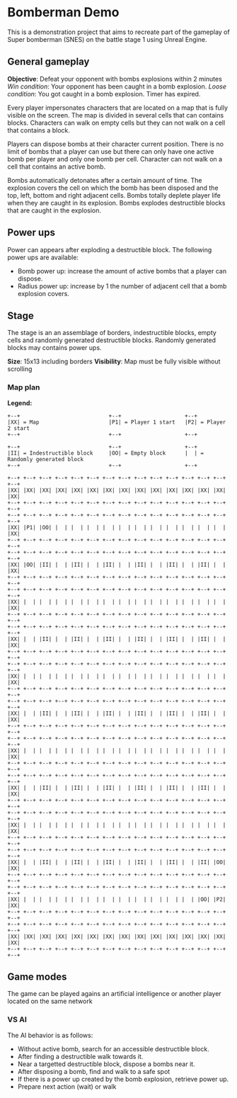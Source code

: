 # Bomberman Demo

This is a demonstration project that aims to recreate part of the gameplay of
Super bomberman (SNES) on the battle stage 1 using Unreal Engine.

## General gameplay

**Objective**: Defeat your opponent with bombs explosions within 2 minutes
*Win condition*: Your opponent has been caught in a bomb explosion.
*Loose condition*: You got caught in a bomb explosion. Timer has expired.

Every player impersonates characters that are located on a map that is fully
visible on the screen. The map is divided in several cells that can contains
blocks. Characters can walk on empty cells but they can not walk on a cell that
contains a block.

Players can dispose bombs at their character current position. There is no limit
of bombs that a player can use but there can only have one active bomb per
player and only one bomb per cell. Character can not walk on a cell that contains
an active bomb.

Bombs automatically detonates after a certain amount of time. The explosion
covers the cell on which the bomb has been disposed and the top, left,
bottom and right adjacent cells. Bombs totally deplete player life when they
are caught in its explosion. Bombs explodes destructible blocks that are caught
in the explosion.

## Power ups

Power can appears after exploding a destructible block. The following power
ups are available:

* Bomb power up: increase the amount of active bombs that a player can dispose.
* Radius power up: increase by 1 the number of adjacent cell that a bomb
  explosion covers.

## Stage

The stage is an an assemblage of borders, indestructible blocks, empty cells
and randomly generated destructible blocks. Randomly generated blocks may
contains power ups.

**Size**: 15x13 including borders
**Visibility**: Map must be fully visible without scrolling

### Map plan

**Legend:**

```
+--+                            +--+                    +--+
|XX| = Map                      |P1| = Player 1 start   |P2| = Player 2 start
+--+                            +--+                    +--+

+--+                            +--+                    +--+
|II| = Indestructible block     |OO| = Empty block      |  | = Randomly generated block
+--+                            +--+                    +--+
```

```
+--+ +--+ +--+ +--+ +--+ +--+ +--+ +--+ +--+ +--+ +--+ +--+ +--+ +--+ +--+
|XX| |XX| |XX| |XX| |XX| |XX| |XX| |XX| |XX| |XX| |XX| |XX| |XX| |XX| |XX|
+--+ +--+ +--+ +--+ +--+ +--+ +--+ +--+ +--+ +--+ +--+ +--+ +--+ +--+ +--+
+--+ +--+ +--+ +--+ +--+ +--+ +--+ +--+ +--+ +--+ +--+ +--+ +--+ +--+ +--+
|XX| |P1| |OO| |  | |  | |  | |  | |  | |  | |  | |  | |  | |  | |  | |XX|
+--+ +--+ +--+ +--+ +--+ +--+ +--+ +--+ +--+ +--+ +--+ +--+ +--+ +--+ +--+
+--+ +--+ +--+ +--+ +--+ +--+ +--+ +--+ +--+ +--+ +--+ +--+ +--+ +--+ +--+
|XX| |OO| |II| |  | |II| |  | |II| |  | |II| |  | |II| |  | |II| |  | |XX|
+--+ +--+ +--+ +--+ +--+ +--+ +--+ +--+ +--+ +--+ +--+ +--+ +--+ +--+ +--+
+--+ +--+ +--+ +--+ +--+ +--+ +--+ +--+ +--+ +--+ +--+ +--+ +--+ +--+ +--+
|XX| |  | |  | |  | |  | |  | |  | |  | |  | |  | |  | |  | |  | |  | |XX|
+--+ +--+ +--+ +--+ +--+ +--+ +--+ +--+ +--+ +--+ +--+ +--+ +--+ +--+ +--+
+--+ +--+ +--+ +--+ +--+ +--+ +--+ +--+ +--+ +--+ +--+ +--+ +--+ +--+ +--+
|XX| |  | |II| |  | |II| |  | |II| |  | |II| |  | |II| |  | |II| |  | |XX|
+--+ +--+ +--+ +--+ +--+ +--+ +--+ +--+ +--+ +--+ +--+ +--+ +--+ +--+ +--+
+--+ +--+ +--+ +--+ +--+ +--+ +--+ +--+ +--+ +--+ +--+ +--+ +--+ +--+ +--+
|XX| |  | |  | |  | |  | |  | |  | |  | |  | |  | |  | |  | |  | |  | |XX|
+--+ +--+ +--+ +--+ +--+ +--+ +--+ +--+ +--+ +--+ +--+ +--+ +--+ +--+ +--+
+--+ +--+ +--+ +--+ +--+ +--+ +--+ +--+ +--+ +--+ +--+ +--+ +--+ +--+ +--+
|XX| |  | |II| |  | |II| |  | |II| |  | |II| |  | |II| |  | |II| |  | |XX|
+--+ +--+ +--+ +--+ +--+ +--+ +--+ +--+ +--+ +--+ +--+ +--+ +--+ +--+ +--+
+--+ +--+ +--+ +--+ +--+ +--+ +--+ +--+ +--+ +--+ +--+ +--+ +--+ +--+ +--+
|XX| |  | |  | |  | |  | |  | |  | |  | |  | |  | |  | |  | |  | |  | |XX|
+--+ +--+ +--+ +--+ +--+ +--+ +--+ +--+ +--+ +--+ +--+ +--+ +--+ +--+ +--+
+--+ +--+ +--+ +--+ +--+ +--+ +--+ +--+ +--+ +--+ +--+ +--+ +--+ +--+ +--+
|XX| |  | |II| |  | |II| |  | |II| |  | |II| |  | |II| |  | |II| |  | |XX|
+--+ +--+ +--+ +--+ +--+ +--+ +--+ +--+ +--+ +--+ +--+ +--+ +--+ +--+ +--+
+--+ +--+ +--+ +--+ +--+ +--+ +--+ +--+ +--+ +--+ +--+ +--+ +--+ +--+ +--+
|XX| |  | |  | |  | |  | |  | |  | |  | |  | |  | |  | |  | |  | |  | |XX|
+--+ +--+ +--+ +--+ +--+ +--+ +--+ +--+ +--+ +--+ +--+ +--+ +--+ +--+ +--+
+--+ +--+ +--+ +--+ +--+ +--+ +--+ +--+ +--+ +--+ +--+ +--+ +--+ +--+ +--+
|XX| |  | |II| |  | |II| |  | |II| |  | |II| |  | |II| |  | |II| |OO| |XX|
+--+ +--+ +--+ +--+ +--+ +--+ +--+ +--+ +--+ +--+ +--+ +--+ +--+ +--+ +--+
+--+ +--+ +--+ +--+ +--+ +--+ +--+ +--+ +--+ +--+ +--+ +--+ +--+ +--+ +--+
|XX| |  | |  | |  | |  | |  | |  | |  | |  | |  | |  | |  | |OO| |P2| |XX|
+--+ +--+ +--+ +--+ +--+ +--+ +--+ +--+ +--+ +--+ +--+ +--+ +--+ +--+ +--+
+--+ +--+ +--+ +--+ +--+ +--+ +--+ +--+ +--+ +--+ +--+ +--+ +--+ +--+ +--+
|XX| |XX| |XX| |XX| |XX| |XX| |XX| |XX| |XX| |XX| |XX| |XX| |XX| |XX| |XX|
+--+ +--+ +--+ +--+ +--+ +--+ +--+ +--+ +--+ +--+ +--+ +--+ +--+ +--+ +--+
```

## Game modes

The game can be played agains an artificial intelligence or another player
located on the same network

### VS AI

The AI behavior is as follows:

* Without active bomb, search for an accessible destructible block.
* After finding a destructible walk towards it.
* Near a targetted destructible block, dispose a bombs near it.
* After disposing a bomb, find and walk to a safe spot
* If there is a power up created by the bomb explosion, retrieve power up.
* Prepare next action (wait) or walk
